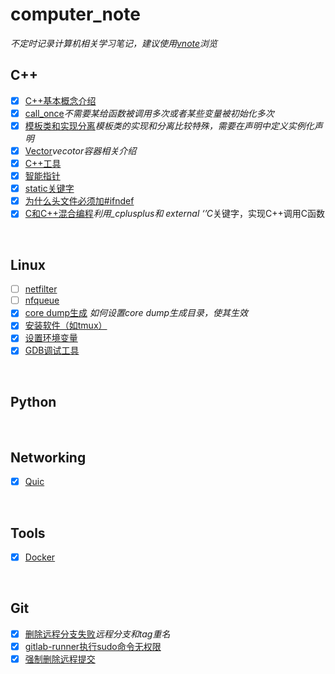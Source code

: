 # computer_note

*不定时记录计算机相关学习笔记，建议使用[vnote](https://github.com/vnotex/vnote)浏览*
<br />

## C++
 * [x] [C++基本概念介绍](C++/C++基本概念.md)
 * [x] [call_once](C++/call_once.md)*不需要某给函数被调用多次或者某些变量被初始化多次* 
 * [x] [模板类和实现分离](C++/模板类和实现分离.md)*模板类的实现和分离比较特殊，需要在声明中定义实例化声明*
 * [x] [Vector](C++/vector.md)*vecotor容器相关介绍*
 * [x] [C++工具](C++/C++工具.md)
 * [x] [智能指针](C++/智能指针.md)
 * [x] [static关键字](C++/statics关键字.md)
 * [x] [为什么头文件必须加#ifndef](C++/为什么文件头必须加ifndef.md)
 * [x] [C和C++混合编程](C++/C和C++混合编程.md)*利用_cplusplus和 external ‘’C*关键字，实现C++调用C函数
<br />

## Linux
 * [ ] [netfilter](Linux/netfilter.md)
 * [ ] [nfqueue](Linux/nfqueue.md)
 * [x] [core dump生成](Linux/core_dump生成.md) *如何设置core dump生成目录，使其生效*
 * [x] [安装软件（如tmux）](Linux/安装软件(tmux).md)
 * [x] [设置环境变量](Linux/环境变量.md)
 * [x] [GDB调试工具](Linux/GDB调试工具.md)
<br />

## Python
<br />

## Networking
* [x] [Quic](Networking/Quic.md)
<br />

## Tools
* [x] [Docker](Tools/Docker.md)
<br/>

## Git
 * [x] [删除远程分支失败](Git/删除远程分支失败.md)*远程分支和tag重名*
 * [x] [gitlab-runner执行sudo命令无权限](Git/gitlab-runner执行sudo命令无权限.md)
 * [x] [强制删除远程提交](Git/强制删除远程提交.md)
 <br />
